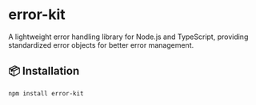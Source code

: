 # error-kit

A lightweight error handling library for Node.js and TypeScript, providing standardized error objects for better error management.

## 📦 Installation

```bash
npm install error-kit
```
